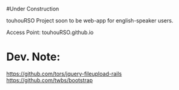 #Under Construction

touhouRSO Project
soon to be web-app for english-speaker users.


Access Point:
touhouRSO.github.io



# Dev. Note:

https://github.com/tors/jquery-fileupload-rails
https://github.com/twbs/bootstrap
